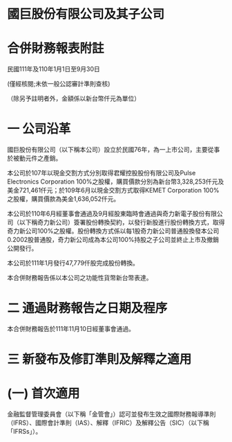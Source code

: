 # 國巨股份有限公司及其子公司

# 合併財務報表附註

民國111年及110年1月1日至9月30日

(僅經核閱;未依一般公認審計準則查核)

（除另予註明者外，金額係以新台幣仟元為單位）

# 一 公司沿革

國巨股份有限公司（以下稱本公司）設立於民國76年，為一上市公司，主要從事於被動元件之產銷。

本公司於107年以現金交割方式分別取得君耀控股股份有限公司及Pulse Electronics Corporation 100%之股權，購買價款分別為新台幣3,328,253仟元及美金721,461仟元；於109年6月以現金交割方式取得KEMET Corporation 100%之股權，購買價款為美金1,636,052仟元。

本公司於110年6月經董事會通過及9月經股東臨時會通過與奇力新電子股份有限公司（以下稱奇力新公司）簽署股份轉換契約，以發行新股進行股份轉換方式，取得奇力新公司100%之股權。股份轉換方式係以每1股奇力新公司普通股換發本公司0.2002股普通股，奇力新公司成為本公司100%持股之子公司並終止上市及撤銷公開發行。

本公司於111年1月發行47,779仟股完成股份轉換。

本合併財務報告係以本公司之功能性貨幣新台幣表達。

# 二 通過財務報告之日期及程序

本合併財務報告於111年11月10日經董事會通過。

# 三 新發布及修訂準則及解釋之適用

# (一) 首次適用

金融監督管理委員會（以下稱「金管會」）認可並發布生效之國際財務報導準則（IFRS）、國際會計準則（IAS）、解釋（IFRIC）及解釋公告（SIC）（以下稱「IFRSs」）。
